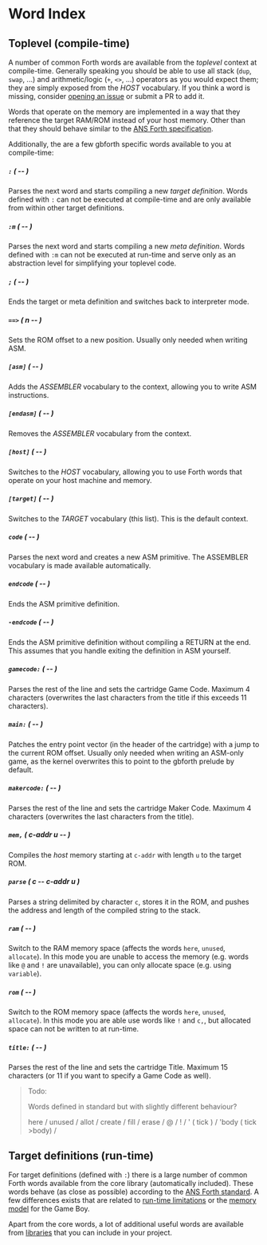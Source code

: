 # Word Index

## Toplevel (compile-time)

A number of common Forth words are available from the _toplevel_ context at
compile-time. Generally speaking you should be able to use all stack
(`dup`, `swap`, ...) and arithmetic/logic (`+`, `<>`, ...) operators as you
would expect them; they are simply exposed from the _HOST_ vocabulary. If you
think a word is missing, consider
[opening an issue](https://github.com/ams-hackers/gbforth/issues/new) or submit
a PR to add it.

Words that operate on the memory are implemented in a way that they reference
the target RAM/ROM instead of your host memory. Other than that they should
behave similar to the
[ANS Forth specification](https://www.taygeta.com/forth/dpansf.html).

Additionally, the are a few gbforth specific words available to you at
compile-time:

##### `:` _( -- )_

Parses the next word and starts compiling a new _target definition_. Words
defined with `:` can not be executed at compile-time and are only available
from within other target definitions.

##### `:m` _( -- )_

Parses the next word and starts compiling a new _meta definition_. Words
defined with `:m` can not be executed at run-time and serve only as an
abstraction level for simplifying your toplevel code.

##### `;` _( -- )_

Ends the target or meta definition and switches back to interpreter mode.

##### `==>` _( n -- )_

Sets the ROM offset to a new position. Usually only needed when writing ASM.

##### `[asm]` _( -- )_

Adds the _ASSEMBLER_ vocabulary to the context, allowing you to write ASM
instructions.

##### `[endasm]` _( -- )_

Removes the _ASSEMBLER_ vocabulary from the context.

##### `[host]` _( -- )_

Switches to the _HOST_ vocabulary, allowing you to use Forth words that operate
on your host machine and memory.

##### `[target]` _( -- )_

Switches to the _TARGET_ vocabulary (this list). This is the default context.

##### `code` _( -- )_

Parses the next word and creates a new ASM primitive. The ASSEMBLER vocabulary
is made available automatically.

##### `endcode` _( -- )_

Ends the ASM primitive definition.

##### `-endcode` _( -- )_

Ends the ASM primitive definition without compiling a RETURN at the end. This
assumes that you handle exiting the definition in ASM yourself.

##### `gamecode:` _( -- )_

Parses the rest of the line and sets the cartridge Game Code. Maximum 4
characters (overwrites the last characters from the title if this exceeds 11
characters).

##### `main:` _( -- )_

Patches the entry point vector (in the header of the cartridge) with a jump to
the current ROM offset. Usually only needed when writing an ASM-only game, as
the kernel overwrites this to point to the gbforth prelude by default.

##### `makercode:` _( -- )_

Parses the rest of the line and sets the cartridge Maker Code. Maximum 4
characters (overwrites the last characters from the title).

##### `mem,` _( c-addr u -- )_

Compiles the _host_ memory starting at `c-addr` with length `u` to the target ROM.

##### `parse` _( c -- c-addr u )_

Parses a string delimited by character `c`, stores it in the ROM, and pushes the
address and length of the compiled string to the stack.

##### `ram` _( -- )_

Switch to the RAM memory space (affects the words `here`, `unused`, `allocate`).
In this mode you are unable to access the memory (e.g. words like `@` and `!`
are unavailable), you can only allocate space (e.g. using `variable`).

##### `rom` _( -- )_

Switch to the ROM memory space (affects the words `here`, `unused`, `allocate`).
In this mode you are able use words like `!` and `c,`, but allocated space can
not be written to at run-time.

##### `title:` _( -- )_

Parses the rest of the line and sets the cartridge Title. Maximum 15 characters
(or 11 if you want to specify a Game Code as well).

> Todo:
>
> Words defined in standard but with slightly different behaviour?
>
> here / unused / allot / create /
> fill / erase / @ / ! /
> ' ( tick ) /
> 'body ( tick >body) /

## Target definitions (run-time)

For target definitions (defined with `:`) there is a large number of common
Forth words available from the core library (automatically included). These
words behave (as close as possible) according to the
[ANS Forth standard](https://www.taygeta.com/forth/dpansf.html). A few
differences exists that are related to [run-time limitations](./limitations.md)
or the [memory model](./memory.md) for the Game Boy.

Apart from the core words, a lot of additional useful words are available from
[libraries](./libs.md) that you can include in your project.
